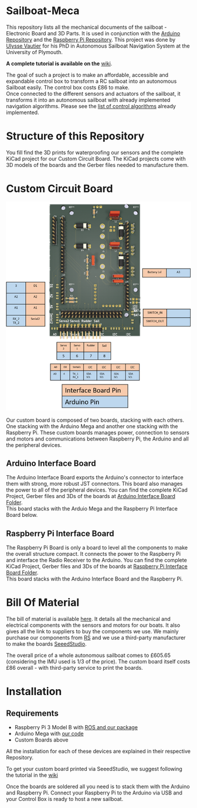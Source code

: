 # Sailboat-Meca
This repository lists all the mechanical documents of the sailboat - Electronic Board and 3D Parts. It is used in conjunction with the [Arduino Repository](https://github.com/Plymouth-Sailboat/SailBoatArduinoInterface) and the [Raspberry Pi Repository](https://github.com/Plymouth-Sailboat/SailBoatROS).
This project was done by [Ulysse Vautier](https://ulyssevautier.github.io/) for his PhD in Autonomous Sailboat Navigation System at the University of Plymouth.

**A complete tutorial is available on the** [wiki](https://github.com/Plymouth-Sailboat/Sailboat-Meca/wiki).

The goal of such a project is to make an affordable, accessible and expandable control box to transform a RC sailboat into an autonomous Sailboat easily. The control box costs £86 to make.  
Once connected to the different sensors and actuators of the sailboat, it transforms it into an autonomous sailboat with already implemented navigation algorithms. Please see the [list of control algorithms](https://github.com/Plymouth-Sailboat/SailBoatROS/wiki/Controllers-List) already implemented.

# Structure of this Repository

You fill find the 3D prints for waterproofing our sensors and the complete KiCad project for our Custom Circuit Board. The KiCad projects come with 3D models of the boards and the Gerber files needed to manufacture them.

# Custom Circuit Board


![Arduino Interface Board](https://raw.githubusercontent.com/Plymouth-Sailboat/plymouth-sailboat.github.io/master/img/Wiki/ArduinoPin.png)

Our custom board is composed of two boards, stacking with each others. One stacking with the Arduino Mega and another one stacking with the Raspberry Pi.
These custom boards manages power, connection to sensors and motors and communications between Raspberry Pi, the Arduino and all the peripheral devices.

## Arduino Interface Board

The Arduino Interface Board exports the Arduino's connector to interface them with strong, more robust JST connectors. This board also manages the power to all of the peripheral devices. You can find the complete KiCad Project, Gerber files and 3Ds of the boards at [Arduino Interface Board Folder](/Electronic%20Board/Sailboat%20Kicad/Board1-Arduino).  
This board stacks with the Arduio Mega and the Raspberry Pi Interface Board below.

## Raspberry Pi Interface Board

The Raspberry Pi Board is only a board to level all the components to make the overall structure compact. It connects the power to the Raspberry Pi and interface the Radio Receiver to the Arduino. You can find the complete KiCad Project, Gerber files and 3Ds of the boards at [Raspberry Pi Interface Board Folder](/Electronic%20Board/Sailboat%20Kicad/Board2-RPI).   
This board stacks with the Arduino Interface Board and the Raspberry Pi.

# Bill Of Material

The bill of material is available [here](BOM.xlsx). It details all the mechanical and electrical components with the sensors and motors for our boats. It also gives all the link to suppliers to buy the components we use. We mainly purchase our components from [RS](https://uk.rs-online.com/web/) and we use a third-party manufacturer to make the boards [SeeedStudio](https://www.seeedstudio.com/fusion_pcb.html).

The overall price of a whole autonomous sailboat comes to £605.65 (considering the IMU used is 1/3 of the price). The custom board itself costs £86 overall - with third-party service to print the boards.

# Installation

## Requirements

* Raspberry Pi 3 Model B with [ROS and our package](https://github.com/Plymouth-Sailboat/SailBoatROS)
* Arduino Mega with [our code](https://github.com/Plymouth-Sailboat/SailBoatArduinoInterface)
* Custom Boards above

All the installation for each of these devices are explained in their respective Repository.

To get your custom board printed via SeeedStudio, we suggest following the tutorial in the [wiki](https://github.com/Plymouth-Sailboat/Sailboat-Meca/wiki)

Once the boards are soldered all you need is to stack them with the Arduino and Raspberry Pi. Connect your Raspberry Pi to the Arduino via USB and your Control Box is ready to host a new sailboat.
